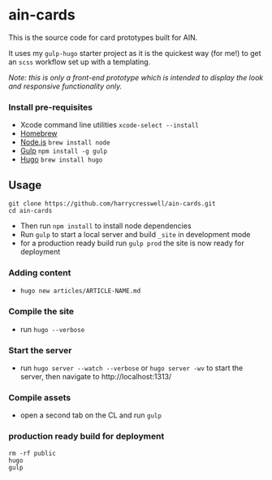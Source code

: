 # ain-cards

This is the source code for card prototypes built for AIN.

It uses my `gulp-hugo` starter project as it is the quickest way (for me!) to get an `scss` workflow set up with a templating.

_Note: this is only a front-end prototype which is intended to display the look and responsive functionality only._

### Install pre-requisites

- Xcode command line utilities `xcode-select --install`
- [Homebrew](http://brew.sh/)
- [Node.js](http://nodejs.org/) `brew install node`
- [Gulp](http://gulpjs.com/) `npm install -g gulp`
- [Hugo](https://gohugo.io/) `brew install hugo`

## Usage

```
git clone https://github.com/harrycresswell/ain-cards.git
cd ain-cards
```
- Then run `npm install` to install node dependencies
- Run `gulp` to start a local server and build `_site` in development mode
- for a production ready build run `gulp prod`
the site is now ready for deployment

### Adding content
- `hugo new articles/ARTICLE-NAME.md`

### Compile the site
- run `hugo --verbose`

### Start the server
- run `hugo server --watch --verbose` or `hugo server -wv` to start the server, then navigate to http://localhost:1313/

### Compile assets
- open a second tab on the CL and run `gulp`

### production ready build for deployment
```
rm -rf public
hugo
gulp
```
